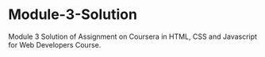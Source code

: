 # Module-3-Solution
Module 3 Solution of Assignment on Coursera in HTML, CSS and Javascript for Web Developers Course.
